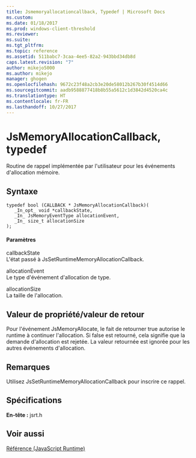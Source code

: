 ```yaml
---
title: Jsmemoryallocationcallback, Typedef | Microsoft Docs
ms.custom: 
ms.date: 01/18/2017
ms.prod: windows-client-threshold
ms.reviewer: 
ms.suite: 
ms.tgt_pltfrm: 
ms.topic: reference
ms.assetid: 511babc7-3caa-4ee5-82a2-943bbd34db8d
caps.latest.revision: "7"
author: mikejo5000
ms.author: mikejo
manager: ghogen
ms.openlocfilehash: 9672c23f48a2cb3e20de58012b267b30f4514d66
ms.sourcegitcommit: aadb9588877418b8b55a5612c1d3842d4520ca4c
ms.translationtype: HT
ms.contentlocale: fr-FR
ms.lasthandoff: 10/27/2017
---
```

# <a name="jsmemoryallocationcallback-typedef"></a>JsMemoryAllocationCallback, typedef
Routine de rappel implémentée par l'utilisateur pour les événements d'allocation mémoire.  
  
## <a name="syntax"></a>Syntaxe  
  
```  
typedef bool (CALLBACK * JsMemoryAllocationCallback)(  
   _In_opt_ void *callbackState,  
   _In_ JsMemoryEventType allocationEvent,  
   _In_ size_t allocationSize  
);  
```  
  
#### <a name="parameters"></a>Paramètres  
 callbackState  
 L'état passé à JsSetRuntimeMemoryAllocationCallback.  
  
 allocationEvent  
 Le type d'événement d'allocation de type.  
  
 allocationSize  
 La taille de l'allocation.  
  
## <a name="property-valuereturn-value"></a>Valeur de propriété/valeur de retour  
 Pour l'événement JsMemoryAllocate, le fait de retourner true autorise le runtime à continuer l'allocation. Si false est retourné, cela signifie que la demande d'allocation est rejetée. La valeur retournée est ignorée pour les autres événements d'allocation.  
  
## <a name="remarks"></a>Remarques  
 Utilisez JsSetRuntimeMemoryAllocationCallback pour inscrire ce rappel.  
  
## <a name="requirements"></a>Spécifications  
 **En-tête :** jsrt.h  
  
## <a name="see-also"></a>Voir aussi  
 [Référence (JavaScript Runtime)](../chakra-hosting/reference-javascript-runtime.md)